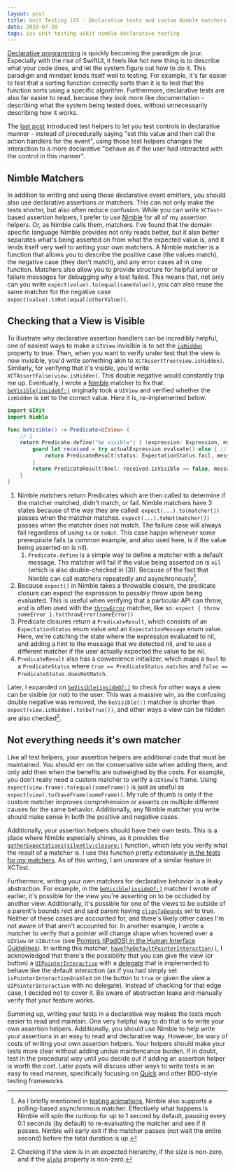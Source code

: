```yaml
---
layout: post
title: Unit Testing iOS - Declarative tests and custom Nimble matchers
date: 2020-07-20
tags: ios unit testing uikit nimble declarative testing
---
```


[Declarative programming](https://en.wikipedia.org/wiki/Declarative_programming) is quickly becoming the paradigm de jour. Especially with the rise of SwiftUI, it feels like hot new thing is to describe what your code does, and let the system figure out how to do it. This paradigm and mindset lends itself well to testing. For example, it's far easier to test that a sorting function correctly sorts than it is to test that the function sorts using a specific algorithm. Furthermore, declarative tests are also far easier to read, because they look more like documentation - describing what the system being tested does, without unnecessarily describing how it works.

The [last post](/2020/07/12/uikit-testing-controls/) introduced test helpers to let you test controls in declarative manner - instead of procedurally saying "set this value and then call the action handlers for the event", using those test helpers changes the interaction to a more declarative "behave as if the user had interacted with the control in this manner".

## Nimble Matchers

In addition to writing and using those declarative event emitters, you should also use declarative assertions or matchers. This can not only make the tests shorter, but also often reduce confusion. While you can write `XCTest`-based assertion helpers, I prefer to use [Nimble](https://github.com/quick/nimble) for all of my assertion helpers. Or, as Nimble calls them, matchers. I've found that the domain specific language Nimble provides not only reads better, but it also better separates what's being asserted on from what the expected value is, and it lends itself very well to writing your own matchers. A Nimble matcher is a function that allows you to describe the positive case (the values match), the negative case (they don't match), and any error cases all in one function. Matchers also allow you to provide structure for helpful error or failure messages for debugging why a test failed. This means that, not only can you write `expect(value).to(equal(sameValue))`, you can also reuse the same matcher for the negative case `expect(value).toNot(equal(otherValue))`.

## Checking that a View is Visible

To illustrate why declarative assertion handlers can be incredibly helpful, one of easiest ways to make a `UIView` invisible is to set the [`isHidden`](https://developer.apple.com/documentation/uikit/uiview) property to true. Then, when you want to verify under test that the view is now invisible, you'd write something akin to `XCTAssertTrue(view.isHidden)`. Similarly, for verifying that it's visible, you'd write `XCTAssertFalse(view.isHidden)`. This double negative would constantly trip me up. Eventually, I wrote a [Nimble](https://github.com/quick/nimble) matcher to fix that. [`beVisible(insideOf:)`](https://github.com/younata/UIKitNimbleMatchers/blob/master/Sources/UIKitMatchers/BeVisible.swift) originally took a `UIView` and verified whether the `isHidden` is set to the correct value. Here it is, re-implemented below.

```swift
import UIKit
import Nimble

func beVisible() -> Predicate<UIView> {
    // 1
    return Predicate.define("be visible") { (expression: Expression, msg: ExpectationMessage) -> PredicateResult in
        guard let received = try actualExpression.evaluate() else { // 2
            return PredicateResult(status: ExpectationStatus.fail, message: msg.appendedBeNilHint()) // 3
        }
        return PredicateResult(bool: received.isVisible == false, message: msg) // 4
    }
}
```

1. Nimble matchers return Predicates which are then called to determine if the matcher matched, didn't match, or fail. Nimble matchers have 3 states because of the way they are called: `expect(...).to(matcher())` passes when the matcher matches. `expect(...).toNot(matcher())` passes when the matcher does not match. The failure case will always fail regardless of using `to` or `toNot`. This case happn whenever some prerequisite fails (a common example, and also used here, is if the value being asserted on is nil).
    1. `Predicate.define` is a simple way to define a matcher with a default message. The matcher will fail if the value being asserted on is `nil` (which is also double-checked in (3)). Because of the fact that Nimble can call matchers repeatedly and asynchronously[^toEventually].
2. Because `expect()` in Nimble takes a throwable closure, the predicate closure can expect the expression to possibly throw upon being evaluated. This is useful when verifying that a particular API can throw, and is often used with the [`throwError`](https://github.com/Quick/Nimble/blob/c68b9987a28afde1287a770a2d0d97d9d709a5a5/Sources/Nimble/Matchers/ThrowError.swift#L46-L79) matcher, like so: `expect { throw someError }.to(throwError(someError))`
3. Predicate closures return a `PredicateResult`, which consists of an `ExpectationStatus` enum value and an `ExpectationMessage` enum value. Here, we're catching the state where the expression evaluated to nil, and adding a hint to the message that we detected nil, and to use a different matcher if the user actually expected the value to be nil.
4. `PredicateResult` also has a convenience initializer, which maps a `Bool` to a `PredicateStatus` where `true == PredicateStatus.matches` and `false == PredicateStatus.doesNotMatch`.

Later, I expanded on [`beVisible(insideOf:)`](https://github.com/younata/UIKitNimbleMatchers/blob/master/Sources/UIKitMatchers/BeVisible.swift) to check for other ways a view can be visible (or not) to the user. This was a massive win, as the confusing double negative was removed, the `beVisible(:)` matcher is shorter than `expect(view.isHidden).to(beTrue())`, and other ways a view can be hidden are also checked[^view-visibility].

## Not everything needs it's own matcher

Like all test helpers, your assertion helpers are additional code that must be maintained. You should err on the conservative side when adding them, and only add then when the benefits are outweighed by the costs. For example, you don't really need a custom matcher to verify a `UIView`'s frame. Using `expect(view.frame).to(equal(someFrame))` is just as useful as `expect(view).to(haveFrame(someFrame))`. My rule of thumb is only if the custom matcher improves comprehension or asserts on multiple different causes for the same behavior. Additionally, any Nimble matcher you write should make sense in both the positive and negative cases.

Additionally, your assertion helpers should have their own tests. This is a place where Nimble especially shines, as it provides the [`gatherExpectations(silently:closure:)`](https://github.com/Quick/Nimble/blob/c68b9987a28afde1287a770a2d0d97d9d709a5a5/Sources/Nimble/Adapters/AssertionRecorder.swift#L93-L107) function, which lets you verify what the result of a matcher is. I use this function pretty extensively [in the tests for my matchers](https://github.com/younata/UIKitNimbleMatchers/blob/master/Tests/UIKitMatchersTests/BeVisibleSpec.swift). As of this writing, I am unaware of a similar feature in XCTest.

Furthermore, writing your own matchers for declarative behavior is a leaky abstraction. For example, in the [`beVisible(insideOf:)`](https://github.com/younata/UIKitNimbleMatchers/blob/master/Sources/UIKitMatchers/BeVisible.swift) matcher I wrote of earlier, it's possible for the view you're asserting on to be occluded by another view. Additionally, it's possible for one of the views to be outside of a parent's bounds rect and said parent having [`clipsToBounds`](https://developer.apple.com/documentation/uikit/uiview/1622415-clipstobounds) set to true. Neither of these cases are accounted for, and there's likely other cases I'm not aware of that aren't accounted for. In another example, I wrote a matcher to verify that a pointer will change shape when hovered over a `UIView` or `UIButton` (see [Pointers (iPadOS) in the Human Interface Guidelines](https://developer.apple.com/design/human-interface-guidelines/ios/user-interaction/pointers/)). In writing this matcher, [`haveTheDefaultPointerInteraction()`](https://github.com/younata/UIKitNimbleMatchers/blob/master/Sources/UIKitMatchers/PointerInteractionMatchers.swift), I acknowledged that there's the possibility that you can give the view (or button) a [`UIPointerInteraction`](https://developer.apple.com/documentation/uikit/uipointerinteraction) with a [delegate](https://developer.apple.com/documentation/uikit/uipointerinteractiondelegate) that is implemented to behave like the default interaction (as if you had simply set `isPointerInteractionEnabled` on the button to `true` or given the view a `UIPointerInteraction` with no delegate). Instead of checking for that edge case, I decided not to cover it. Be aware of abstraction leaks and manually verify that your feature works.

Summing up, writing your tests in a declarative way makes the tests much easier to read and maintain. One very helpful way to do that is to write your own assertion helpers. Additionally, you should use Nimble to help write your assertions in an easy to read and declarative way. However, be wary of costs of writing your own assertion helpers. Your helpers should make your tests more clear without adding undue maintencance burden. If in doubt, test in the procedural way until you decide out if adding an assertion helper is worth the cost. Later posts will discuss other ways to write tests in an easy to read manner, specifically focusing on [Quick](https://github.com/quick/quick) and other BDD-style testing frameworks.

[^toEventually]: As I briefly mentioned in [testing animations](/2020/07/05/uikit-testing-animations/), Nimble also supports a polling-based asynchronous matcher. Effectively what happens is Nimble will spin the runloop for up to 1 second by default, pausing every 0.1 seconds (by default) to re-evaluating the matcher and see if it passes. Nimble will early exit if the matcher passes (not wait the entire second) before the total duration is up.

[^view-visibility]: Checking if the view is in an expected hierarchy, if the size is non-zero, and if the [`alpha`](https://developer.apple.com/documentation/uikit/uiview) property is non-zero.

